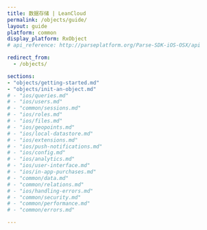 ```yaml
---
title: 数据存储 | LeanCloud
permalink: /objects/guide/
layout: guide
platform: common
display_platform: RxObject
# api_reference: http://parseplatform.org/Parse-SDK-iOS-OSX/api

redirect_from:
  - /objects/

sections:
- "objects/getting-started.md"
- "objects/init-an-object.md"
# - "ios/queries.md"
# - "ios/users.md"
# - "common/sessions.md"
# - "ios/roles.md"
# - "ios/files.md"
# - "ios/geopoints.md"
# - "ios/local-datastore.md"
# - "ios/extensions.md"
# - "ios/push-notifications.md"
# - "ios/config.md"
# - "ios/analytics.md"
# - "ios/user-interface.md"
# - "ios/in-app-purchases.md"
# - "common/data.md"
# - "common/relations.md"
# - "ios/handling-errors.md"
# - "common/security.md"
# - "common/performance.md"
# - "common/errors.md"

---
```

